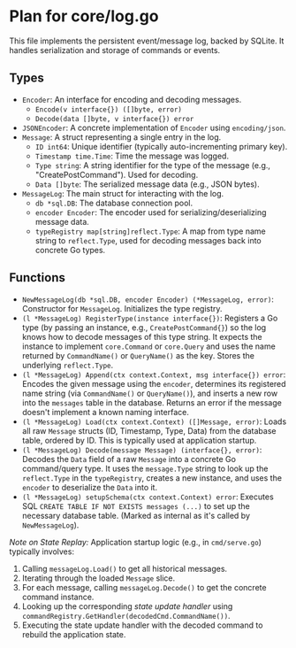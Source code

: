 # Plan for core/log.go

This file implements the persistent event/message log, backed by SQLite. It handles serialization and storage of commands or events.

## Types

- `Encoder`: An interface for encoding and decoding messages.
    - `Encode(v interface{}) ([]byte, error)`
    - `Decode(data []byte, v interface{}) error`
- `JSONEncoder`: A concrete implementation of `Encoder` using `encoding/json`.
- `Message`: A struct representing a single entry in the log.
    - `ID int64`: Unique identifier (typically auto-incrementing primary key).
    - `Timestamp time.Time`: Time the message was logged.
    - `Type string`: A string identifier for the type of the message (e.g., "CreatePostCommand"). Used for decoding.
    - `Data []byte`: The serialized message data (e.g., JSON bytes).
- `MessageLog`: The main struct for interacting with the log.
    - `db *sql.DB`: The database connection pool.
    - `encoder Encoder`: The encoder used for serializing/deserializing message data.
    - `typeRegistry map[string]reflect.Type`: A map from type name string to `reflect.Type`, used for decoding messages back into concrete Go types.

## Functions

- `NewMessageLog(db *sql.DB, encoder Encoder) (*MessageLog, error)`: Constructor for `MessageLog`. Initializes the type registry.
- `(l *MessageLog) RegisterType(instance interface{})`: Registers a Go type (by passing an instance, e.g., `CreatePostCommand{}`) so the log knows how to decode messages of this type string. It expects the instance to implement `core.Command` or `core.Query` and uses the name returned by `CommandName()` or `QueryName()` as the key. Stores the underlying `reflect.Type`.
- `(l *MessageLog) Append(ctx context.Context, msg interface{}) error`: Encodes the given message using the `encoder`, determines its registered name string (via `CommandName()` or `QueryName()`), and inserts a new row into the `messages` table in the database. Returns an error if the message doesn't implement a known naming interface.
- `(l *MessageLog) Load(ctx context.Context) ([]Message, error)`: Loads all raw `Message` structs (ID, Timestamp, Type, Data) from the database table, ordered by ID. This is typically used at application startup.
- `(l *MessageLog) Decode(message Message) (interface{}, error)`: Decodes the `Data` field of a raw `Message` into a concrete Go command/query type. It uses the `message.Type` string to look up the `reflect.Type` in the `typeRegistry`, creates a new instance, and uses the `encoder` to deserialize the `Data` into it.
- `(l *MessageLog) setupSchema(ctx context.Context) error`: Executes SQL `CREATE TABLE IF NOT EXISTS messages (...)` to set up the necessary database table. (Marked as internal as it's called by `NewMessageLog`).

*Note on State Replay:* Application startup logic (e.g., in `cmd/serve.go`) typically involves:
1. Calling `messageLog.Load()` to get all historical messages.
2. Iterating through the loaded `Message` slice.
3. For each message, calling `messageLog.Decode()` to get the concrete command instance.
4. Looking up the corresponding *state update handler* using `commandRegistry.GetHandler(decodedCmd.CommandName())`.
5. Executing the state update handler with the decoded command to rebuild the application state.
